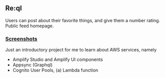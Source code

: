 ## Re:ql ##
Users can post about their favorite things, and give them a number rating. Public feed homepage. 

### [Screenshots](https://github.com/OwenMille/Reql/issues/1) ###

Just an introductory project for me to learn about AWS services, namely 
- Amplify Studio and Amplify UI components
- Appsync (Graphql)
- Cognito User Pools, (a) Lambda function

